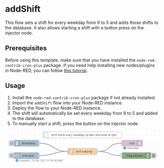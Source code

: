 # addShift

This flow sets a shift for every weekday from 9 to 5 and adds those shifts to the database. It also allows starting a shift with a button press on the injector node.

## Prerequisites

Before using this template, make sure that you have installed the `node-red-contrib-cron-plus` package. If you need help installing new nodes/plugins in Node-RED, you can follow [this tutorial](https://learn.umh.app/course/how-to-install-new-nodes-plugins-in-node-red/).

## Usage
1. Install the `node-red-contrib-cron-plus` package if not already installed.
2. Import the `addShift` flow into your Node-RED instance.
3. Deploy the flow to your Node-RED instance.
4. The shift will automatically be set every weekday from 9 to 5 and added to the database.
5. To manually start a shift, press the button on the injector node.

![addShiftFlow](./2022-10-05_15h34_30.png)
